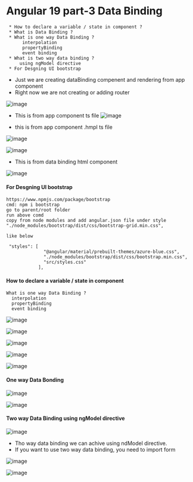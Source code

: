 # Angular 19 part-3 Data Binding

```text
 * How to declare a variable / state in component ?
 * What is Data Binding ?
 * What is one way Data Binding ?
      interpolation
      propertyBinding
      event binding
 * What is two way data binding ?
     using ngModel directive
 * For Desgning UI bootstrap 
```

* Just we are creating dataBinding compenent and rendering from app component
* Right now we are not creating or adding router

![image](https://github.com/user-attachments/assets/a48900b2-7c9d-4684-9a63-8a9e690ca7c9)

* This is from app component ts file
![image](https://github.com/user-attachments/assets/10f6d41b-ccbc-4b89-9920-8f6c2ec30c51)

* this is from app component .hmpl ts file

![image](https://github.com/user-attachments/assets/69ce3ac5-bf09-468e-8e81-fa9106771880)

![image](https://github.com/user-attachments/assets/6c03b65b-021c-4db7-9041-3a9cc96e7377)

* This is from data binding html component

![image](https://github.com/user-attachments/assets/cdf4dbb1-2762-4ef7-a51e-d5f590ce143d)


#### For Desgning UI bootstrap

```text
https://www.npmjs.com/package/bootstrap
cmd: npm i bootstrap
go to parent/root folder
run above comd
copy from node modules and add angular.json file under style
"./node_modules/bootstrap/dist/css/bootstrap-grid.min.css",

like below

 "styles": [
              "@angular/material/prebuilt-themes/azure-blue.css",
              "./node_modules/bootstrap/dist/css/bootstrap.min.css",
              "src/styles.css"
            ],

```
#### How to declare a variable / state in component 
    What is one way Data Binding ?
      interpolation
      propertyBinding
      event binding

![image](https://github.com/user-attachments/assets/cf0479aa-bc4b-4c44-bb84-3d4ee6f80713)

![image](https://github.com/user-attachments/assets/79b8645c-f91e-4ffd-a07e-492bfd543714)

![image](https://github.com/user-attachments/assets/c1f4c4fb-f513-43a4-9d11-5752b6e8fbfd)

![image](https://github.com/user-attachments/assets/42eafa5a-aa7e-4554-bf3e-1b91df521196)

![image](https://github.com/user-attachments/assets/bae0c1bf-c286-4cdb-acc0-742caa0fdf1d)

#### One way Data Bonding

![image](https://github.com/user-attachments/assets/e6bf5fbc-2844-431b-b7d4-e745edd76eae)

![image](https://github.com/user-attachments/assets/2ad002fc-2a5c-4998-ae03-8213c46a433d)

#### Two way Data Binding using ngModel directive

![image](https://github.com/user-attachments/assets/3487b5c7-15f7-487c-aea7-59750446cfe1)

* Tho way data binding we can achive using ndModel directive.
* If you want to use two way data binding, you need to import form


![image](https://github.com/user-attachments/assets/178e52d8-ac13-4d47-a86c-6ed2317cd457)

![image](https://github.com/user-attachments/assets/2d37db4a-2e3f-4867-bc6a-e0ed9f367b48)

